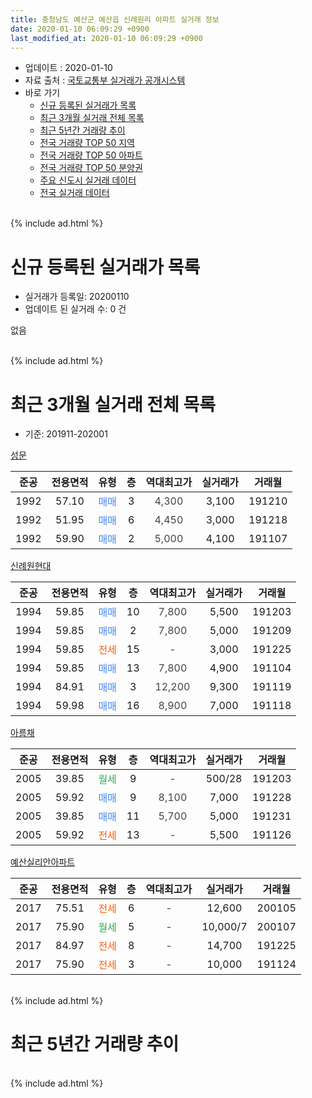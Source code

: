 ```yaml
---
title: 충청남도 예산군 예산읍 신례원리 아파트 실거래 정보
date: 2020-01-10 06:09:29 +0900
last_modified_at: 2020-01-10 06:09:29 +0900
---
```


* 업데이트 : 2020-01-10
* 자료 출처 : [국토교통부 실거래가 공개시스템](http://rt.molit.go.kr)
* 바로 가기
    * [신규 등록된 실거래가 목록](#신규-등록된-실거래가-목록)
    * [최근 3개월 실거래 전체 목록](#최근-3개월-실거래-전체-목록)
    * [최근 5년간 거래량 추이](#최근-5년간-거래량-추이)
    * [전국 거래량 TOP 50 지역](https://inasie.github.io/apt-trade-info/최근-3개월-전국에서-가장-거래가-많이-발생한-지역)
    * [전국 거래량 TOP 50 아파트](https://inasie.github.io/apt-trade-info/최근-3개월-전국에서-가장-거래가-많이-발생한-아파트)
    * [전국 거래량 TOP 50 분양권](https://inasie.github.io/apt-trade-info/최근-3개월-전국에서-가장-거래가-많이-발생한-분양권)
    * [주요 신도시 실거래 데이터](https://inasie.github.io/apt-trade-info/주요-신도시)
    * [전국 실거래 데이터](https://inasie.github.io/apt-trade-info/전국)
<br>
{% include ad.html %}
<br>

# 신규 등록된 실거래가 목록
* 실거래가 등록일: 20200110
* 업데이트 된 실거래 수: 0 건

없음

<br>
{% include ad.html %}
<br>

# 최근 3개월 실거래 전체 목록
* 기준: 201911-202001


[성문](https://search.naver.com/search.naver?query=%EC%B6%A9%EC%B2%AD%EB%82%A8%EB%8F%84+%EC%98%88%EC%82%B0%EA%B5%B0+%EC%98%88%EC%82%B0%EC%9D%8D+%EC%8B%A0%EB%A1%80%EC%9B%90%EB%A6%AC+%EC%84%B1%EB%AC%B8)

|준공|전용면적|유형|층|역대최고가|실거래가|거래월|
|:---:|:---:|:---:|:---:|:---:|:---:|:---:|
|1992|57.10|<span style="color:#4285f3">매매</span>|3|<span style="color:#444444">4,300</span>|3,100|191210|
|1992|51.95|<span style="color:#4285f3">매매</span>|6|<span style="color:#444444">4,450</span>|3,000|191218|
|1992|59.90|<span style="color:#4285f3">매매</span>|2|<span style="color:#444444">5,000</span>|4,100|191107|

[신례원현대](https://search.naver.com/search.naver?query=%EC%B6%A9%EC%B2%AD%EB%82%A8%EB%8F%84+%EC%98%88%EC%82%B0%EA%B5%B0+%EC%98%88%EC%82%B0%EC%9D%8D+%EC%8B%A0%EB%A1%80%EC%9B%90%EB%A6%AC+%EC%8B%A0%EB%A1%80%EC%9B%90%ED%98%84%EB%8C%80)

|준공|전용면적|유형|층|역대최고가|실거래가|거래월|
|:---:|:---:|:---:|:---:|:---:|:---:|:---:|
|1994|59.85|<span style="color:#4285f3">매매</span>|10|<span style="color:#444444">7,800</span>|5,500|191203|
|1994|59.85|<span style="color:#4285f3">매매</span>|2|<span style="color:#444444">7,800</span>|5,000|191209|
|1994|59.85|<span style="color:#ff5a00">전세</span>|15|<span style="color:#444444">-</span>|3,000|191225|
|1994|59.85|<span style="color:#4285f3">매매</span>|13|<span style="color:#444444">7,800</span>|4,900|191104|
|1994|84.91|<span style="color:#4285f3">매매</span>|3|<span style="color:#444444">12,200</span>|9,300|191119|
|1994|59.98|<span style="color:#4285f3">매매</span>|16|<span style="color:#444444">8,900</span>|7,000|191118|

[아름채](https://search.naver.com/search.naver?query=%EC%B6%A9%EC%B2%AD%EB%82%A8%EB%8F%84+%EC%98%88%EC%82%B0%EA%B5%B0+%EC%98%88%EC%82%B0%EC%9D%8D+%EC%8B%A0%EB%A1%80%EC%9B%90%EB%A6%AC+%EC%95%84%EB%A6%84%EC%B1%84)

|준공|전용면적|유형|층|역대최고가|실거래가|거래월|
|:---:|:---:|:---:|:---:|:---:|:---:|:---:|
|2005|39.85|<span style="color:#34a853">월세</span>|9|<span style="color:#444444">-</span>|500/28|191203|
|2005|59.92|<span style="color:#4285f3">매매</span>|9|<span style="color:#444444">8,100</span>|7,000|191228|
|2005|39.85|<span style="color:#4285f3">매매</span>|11|<span style="color:#444444">5,700</span>|5,000|191231|
|2005|59.92|<span style="color:#ff5a00">전세</span>|13|<span style="color:#444444">-</span>|5,500|191126|

[예산실리안아파트](https://search.naver.com/search.naver?query=%EC%B6%A9%EC%B2%AD%EB%82%A8%EB%8F%84+%EC%98%88%EC%82%B0%EA%B5%B0+%EC%98%88%EC%82%B0%EC%9D%8D+%EC%8B%A0%EB%A1%80%EC%9B%90%EB%A6%AC+%EC%98%88%EC%82%B0%EC%8B%A4%EB%A6%AC%EC%95%88%EC%95%84%ED%8C%8C%ED%8A%B8)

|준공|전용면적|유형|층|역대최고가|실거래가|거래월|
|:---:|:---:|:---:|:---:|:---:|:---:|:---:|
|2017|75.51|<span style="color:#ff5a00">전세</span>|6|<span style="color:#444444">-</span>|12,600|200105|
|2017|75.90|<span style="color:#34a853">월세</span>|5|<span style="color:#444444">-</span>|10,000/7|200107|
|2017|84.97|<span style="color:#ff5a00">전세</span>|8|<span style="color:#444444">-</span>|14,700|191225|
|2017|75.90|<span style="color:#ff5a00">전세</span>|3|<span style="color:#444444">-</span>|10,000|191124|


<br>
{% include ad.html %}
<br>

# 최근 5년간 거래량 추이


<div style="width:100%;">
    <canvas id="deal_progress" height="200"></canvas>
</div>

<script>
new Chart(document.getElementById("deal_progress"), {
    type: 'line',
    data: {
        labels: ['201501','201502','201503','201504','201505','201506','201507','201508','201509','201510','201511','201512','201601','201602','201603','201604','201605','201606','201607','201608','201609','201610','201611','201612','201701','201702','201703','201704','201705','201706','201707','201708','201709','201710','201711','201712','201801','201802','201803','201804','201805','201806','201807','201808','201809','201810','201811','201812','201901','201902','201903','201904','201905','201906','201907','201908','201909','201910','201911','201912','202001'],
        datasets: [{
            label: '매매',
            pointRadius: 1,
            data: [6, 10, 7, 2, 3, 2, 8, 3, 3, 8, 7, 6, 1, 6, 4, 5, 6, 3, 2, 4, 4, 2, 4, 3, 1, 2, 7, 4, 5, 3, 2, 2, 8, 7, 4, 5, 5, 5, 12, 7, 5, 1, 4, 3, 4, 6, 2, 5, 2, 5, 4, 2, 2, 1, 2, 2, 4, 3, 4, 6, 0],
            borderColor: "rgba(255, 201, 14, 1)",
            backgroundColor: "rgba(255, 201, 14, 0.5)",
            fill: false,
            lineTension: 0
        },{
            label: '전월세',
            pointRadius: 1,
            data: [2, 2, 3, 3, 4, 0, 1, 1, 5, 3, 0, 4, 2, 1, 1, 2, 4, 1, 3, 5, 2, 2, 2, 5, 3, 5, 3, 6, 1, 2, 3, 2, 2, 2, 3, 4, 3, 1, 2, 4, 3, 1, 2, 2, 5, 5, 1, 1, 3, 4, 3, 2, 3, 6, 2, 3, 7, 7, 2, 3, 2],
            borderColor: "rgba(0, 141, 185, 1)",
            backgroundColor: "rgba(0, 141, 185, 0.5)",
            fill: false,
            lineTension: 0
        }
        ]
    },
    options: {
        responsive: true,
        title: {
            display: false
        },
        tooltips: {
            mode: 'index',
            intersect: false
        },
        hover: {
            mode: 'nearest',
            intersect: true
        },
        scales: {
            xAxes: [{
                display: true,
                scaleLabel: {
                    display: true,
                    labelString: '년/월'
                }
            }],
            yAxes: [{
                display: true,
                ticks: {
                    suggestedMin: 0,
                },
                scaleLabel: {
                    display: true,
                    labelString: '실거래 수'
                }
            }]
        }
    }
});

</script>


<br>
{% include ad.html %}
<br>

